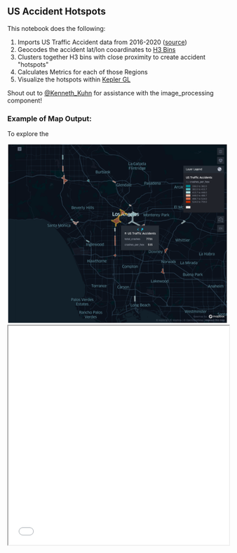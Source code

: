 ## US Accident Hotspots

This notebook does the following:

1. Imports US Traffic Accident data from 2016-2020 (<a href="https://www.kaggle.com/sobhanmoosavi/us-accidents">source</a>) 
2. Geocodes the accident lat/lon cooardinates to <a href="https://eng.uber.com/h3/">H3 Bins</a>
3. Clusters together H3 bins with close proximity to create accident "hotspots"
4. Calculates Metrics for each of those Regions
5. Visualize the hotspots within <a href="https://kepler.gl/">Kepler GL</a>

Shout out to <a href="https://github.com/polar2">@Kenneth_Kuhn</a> for assistance with the image_processing component! 

### Example of Map Output:
To explore the 

<img src="images/hotspots.png?raw=true"/>

<iframe
  src="hotspots.html"
  style="width:100%; height:500px;"
></iframe>
